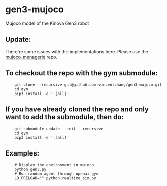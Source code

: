 # gen3-mujoco
Mujoco model of the Kinova Gen3 robot

## Update:
There're some issues with the implementations here. Please use the [mujoco_menagerie](https://github.com/google-deepmind/mujoco_menagerie/tree/main/kinova_gen3) repo. 

## To checkout the repo with the gym submodule:
```
    git clone --recursive git@github.com:vincentzhang/gen3-mujoco.git
    cd gym
    pip3 install -e '.[all]'
```

## If you have already cloned the repo and only want to add the submodule, then do:
```
    git submodule update --init --recursive
    cd gym
    pip3 install -e '.[all]'
```

## Examples:
```
    # Display the environment in mujoco
    python gen3.py
    # Run random agent through openai gym
    LD_PRELOAD="" python realtime_sim.py
```
